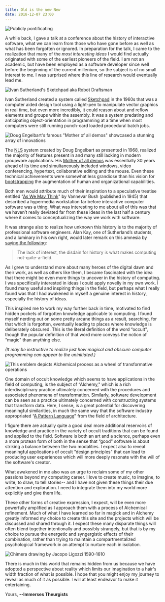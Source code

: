 ```yaml
---
title: Old is the new New
date: 2018-12-07 23:00
---
```


![Publicly pontificating](/images/posts/2018-12-07-conf-talk.jpg)

A while back, I gave a talk at a conference about the history of interactive software, what we can learn from those who have gone before as well as what has been forgotten or ignored. In preparation for the talk, I came to the realization that many of the *most interesting ideas* I would find actually originated with some of the earliest pioneers of the field. I am not an academic, but have been employed as a software developer since well before the beginning of the current millenium, so the subject is of no small interest to me. I was surprised where this line of research would eventually lead me.

<!-- more -->

![Ivan Sutherland's Sketchpad aka Robot Draftsman](/images/posts/2018-12-07-ivan-sutherland-sketchpad.jpg)

Ivan Sutherland created a system called [Sketchpad][] in the 1960s that was a computer aided design tool using a light-pen to manipulate vector graphics in real time, but even more incredibly, it could reason about and reflow elements and groups within the assembly. It was a system predating and anticipating object-orientation in programming at a time when most computers were still running punch-card loaded procedural batch jobs.

![Doug Engelbart's famous "Mother of all demos" showcased a stunning array of innovations](/images/posts/2018-12-07-mother-of-all-demos.jpg)

The [NLS][] system created by Doug Engelbart as presented in 1968, realized the majority of features present in and many still lacking in modern groupware applications. His [Mother of all demos][] was essentially 30 years ahead of its time and simultaneously included windows, video conferencing, hypertext, collaborative editing and the mouse. Even these technical achievements were somewhat less grandiose than his vision for [bootstrapping][] the augmentation of human and organizational capabilities.

Both men would attribute much of their inspiration to a speculative treatise entitled “[As We May Think][]" by Vannevar Bush (published in 1945) that described a hypermedia workstation far before interactive computer software was a thing. What was interesting to me about all of this was that we haven’t really deviated far from these ideas in the last half a century where it comes to conceptualizing the way we work with software.

It was strange also to realize how unknown this history is to the majority of professional software engineers. Alan Kay, one of Sutherland’s students, and a luminary in his own right, would later remark on this amnesia by [saying the following][]:

> The lack of interest, the disdain for history is what makes computing not-quite-a-field.

As I grew to understand more about many heroes of the digital dawn and their work, as well as others like them, I became fascinated with the idea that there might be even more things to uncover in the history of computing. I was specifically interested in ideas I could apply novelly in my own work. I found many useful and inspiring things in the field, but perhaps what I really found was that I had awakened in myself a genuine interest in history, especially the history of ideas.

This inspired me to work my way further back in time, motivated to find hidden pockets of forgotten knowledge applicable to computing. I found myself nerding out on some pretty arcane things as a result, searching, for that which is forgotten, eventually leading to places where knowledge is deliberately obscured. This is the literal definition of the word “occult", though the popular definition of that word more conveys the notion of “magic" than anything else.

*(It may be instructive to realize just how magical and obscure computer programming can appear to the uninitiated.)*

![This emblem depicts Alchemical process as a wheel of transformative operations](/images/posts/2018-12-07-alchemical-operations.jpg)

One domain of occult knowledge which seems to have applications in the field of computing, is the subject of “Alchemy," which is a rich interdisciplinary practice ultimately concerned with the procedures and associated phenomena of transformation. Similarly, software development can be seen as a practice ultimately concerned with constructing systems that transform data. Here, I sense, is a great potential for discovering meaningful similarities, in much the same way that the software industry appropriated “[A Pattern Language][]" from the field of architecture.

I figure there are actually quite a good deal more additional reservoirs of knowledge and practice in the variety of occult traditions that can be found and applied to the field. Software is both an art and a science, perhaps even a more protean form of both in the sense that “good" software is about striking a balance between the two modalities. I expect also to reveal meaningful applications of occult “design principles" that can lead to producing user experiences which will more deeply resonate with the will of the software's creator.

What awakened in me also was an urge to reclaim some of my other passions beyond my computing career. I love to create music, to imagine, to write, to draw, to tell stories-- and I have not given these things their due attention and exploration. I need to integrate them into my world more explicitly and give them life.

These other forms of creative expression, I expect, will be even more powerfully amplified as I approach them with a process of Alchemical refinement. Much of what I have learned so far in magick and in Alchemy greatly informed my choice to create this site and the projects which will be discussed and shared through it. I expect these many disparate things will often blend together intentionally and possibly strangely, but that is by my choice to pursue the energetic and syngergistic effects of their combination, rather than trying to maintain a compartmentalized psychological framework in an attempt to nurture each in isolation.

![Chimera drawing by Jacopo Ligozzi 1590-1610](/images/posts/2018-12-07-chimera.jpg)

There is much in this world that remains hidden from us because we have adopted a perspective about reality which limits our imagination to a hair's width fraction of what is possible.  I hope that you might enjoy my journey to reveal as much of it as possible. I will at least endeavor to make it entertaining.

Yours,
**--Immerses Theurgists**

[Sketchpad]: https://en.wikipedia.org/wiki/Sketchpad
[NLS]: https://en.wikipedia.org/wiki/NLS_(computer_system)
[Mother of all demos]: https://en.wikipedia.org/wiki/The_Mother_of_All_Demos
[bootstrapping]: https://www.dougengelbart.org/about/bootstrapping.html
[As We May Think]: https://en.wikipedia.org/wiki/As_We_May_Think
[saying the following]: https://www.drdobbs.com/architecture-and-design/interview-with-alan-kay/240003442?pgno=2
[A Pattern Language]: https://en.wikipedia.org/wiki/A_Pattern_Language

